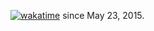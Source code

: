[![wakatime](https://wakatime.com/badge/user/d4d32a01-9dcc-43f3-96a3-fe3be55e75fd.svg)](https://wakatime.com/@d4d32a01-9dcc-43f3-96a3-fe3be55e75fd) since May 23, 2015.

<!--START_SECTION:waka-->

<!--END_SECTION:waka-->

<!-- BLOG-POST-LIST:START -->

<!-- BLOG-POST-LIST:END -->